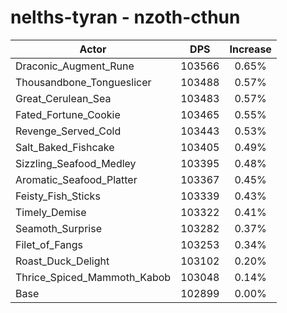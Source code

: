 # nelths-tyran - nzoth-cthun
| Actor | DPS | Increase |
|---|:---:|:---:|
|Draconic_Augment_Rune|103566|0.65%|
|Thousandbone_Tongueslicer|103488|0.57%|
|Great_Cerulean_Sea|103483|0.57%|
|Fated_Fortune_Cookie|103465|0.55%|
|Revenge_Served_Cold|103443|0.53%|
|Salt_Baked_Fishcake|103405|0.49%|
|Sizzling_Seafood_Medley|103395|0.48%|
|Aromatic_Seafood_Platter|103367|0.45%|
|Feisty_Fish_Sticks|103339|0.43%|
|Timely_Demise|103322|0.41%|
|Seamoth_Surprise|103282|0.37%|
|Filet_of_Fangs|103253|0.34%|
|Roast_Duck_Delight|103102|0.20%|
|Thrice_Spiced_Mammoth_Kabob|103048|0.14%|
|Base|102899|0.00%|
